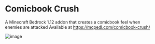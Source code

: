 # Comicbook Crush

A Minecraft Bedrock 1.12 addon that creates a comicbook feel when enemies are attacked
Available at https://mcpedl.com/comicbook-crush/

![image](https://github.com/byAdam/comicbook-crush/assets/6537646/77abba7d-9e26-4241-afaf-10ccfd2b558f)
